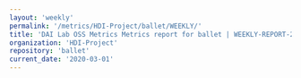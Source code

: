 ```yaml
---
layout: 'weekly'
permalink: '/metrics/HDI-Project/ballet/WEEKLY/'
title: 'DAI Lab OSS Metrics Metrics report for ballet | WEEKLY-REPORT-2020-03-01'
organization: 'HDI-Project'
repository: 'ballet'
current_date: '2020-03-01'
---
```

